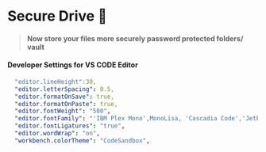 # Secure Drive 💾

> #### Now store your files more securely password protected folders/ vault

#### Developer Settings for VS CODE Editor

```yaml
  "editor.lineHeight":30,
  "editor.letterSpacing": 0.5,
  "editor.formatOnSave": true,
  "editor.formatOnPaste": true,
  "editor.fontWeight": "500",
  "editor.fontFamily": "'IBM Plex Mono',MonoLisa, 'Cascadia Code','Jetbrains Mono',Consolas, 'Courier New', monospace",
  "editor.fontLigatures": "true",
  "editor.wordWrap": "on",
  "workbench.colorTheme": "CodeSandbox",

```
